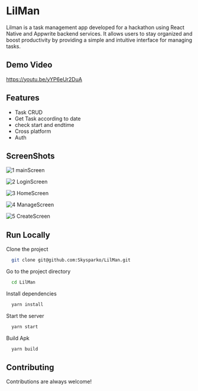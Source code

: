 
# LilMan

Lilman is a task management app developed for a hackathon using React Native and Appwrite backend services. It allows users to stay organized and boost productivity by providing a simple and intuitive interface for managing tasks.




## Demo Video

https://youtu.be/yYP6eUr2DuA


## Features

- Task CRUD
- Get Task according to date
- check start and endtime
- Cross platform
- Auth

## ScreenShots

![1 mainScreen](https://github.com/Skysparko/LilMan/assets/49132205/befa5191-ed51-42d3-b260-16e4f6a4e0c9)

![2 LoginScreen](https://github.com/Skysparko/LilMan/assets/49132205/cd490bc3-2766-4b4d-b8ef-c638b578b64d)

![3 HomeScreen](https://github.com/Skysparko/LilMan/assets/49132205/84a0d0ea-182d-4a77-aedc-414ffbf817d8)

![4 ManageScreen](https://github.com/Skysparko/LilMan/assets/49132205/185dc226-fa90-4c54-be16-eec08bc86e18)

![5 CreateScreen](https://github.com/Skysparko/LilMan/assets/49132205/84a37cd4-3353-40d8-8994-155dc698dccc)


## Run Locally

Clone the project

```bash
  git clone git@github.com:Skysparko/LilMan.git
```
    

Go to the project directory

```bash
  cd LilMan
```

Install dependencies

```bash
  yarn install 
```

Start the server

```bash
  yarn start
```

Build Apk
```bash
  yarn build
```
    
## Contributing

Contributions are always welcome!


